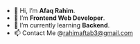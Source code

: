 - 👋 Hi, I’m **Afaq Rahim**.
- 👀 I’m **Frontend Web Developer**.
- 🌱 I’m currently learning **Backend**.
- 📫 Contact Me @rahimaftab3@gmail.com

<!---
afaqrahim/afaqrahim is a ✨ special ✨ repository because its `README.md` (this file) appears on your GitHub profile.
You can click the Preview link to take a look at your changes.
--->
